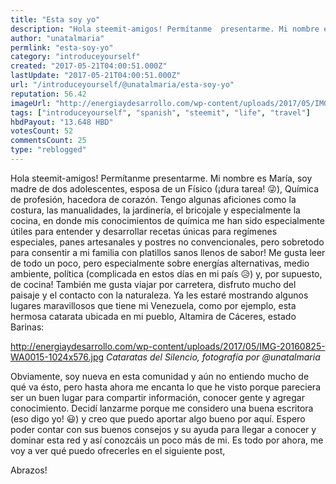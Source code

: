 ```yaml
---
title: "Esta soy yo"
description: "Hola steemit-amigos! Permítanme  presentarme. Mi nombre es María, soy madre de dos adolescentes, esposa de un Físico (¡dura tarea! 😜), Química de pro..."
author: "unatalmaria"
permlink: "esta-soy-yo"
category: "introduceyourself"
created: "2017-05-21T04:00:51.000Z"
lastUpdate: "2017-05-21T04:00:51.000Z"
url: "/introduceyourself/@unatalmaria/esta-soy-yo"
reputation: 56.42
imageUrl: "http://energiaydesarrollo.com/wp-content/uploads/2017/05/IMG-20160825-WA0015-1024x576.jpg"
tags: ["introduceyourself", "spanish", "steemit", "life", "travel"]
hbdPayout: "13.648 HBD"
votesCount: 52
commentsCount: 25
type: "reblogged"
---
```

Hola steemit-amigos! Permítanme  presentarme. Mi nombre es María, soy madre de dos adolescentes, esposa de un Físico (¡dura tarea! 😜), Química de profesión, hacedora de corazón. Tengo algunas aficiones como la costura, las manualidades, la jardinería, el bricojale y especialmente la cocina, en donde mis conocimientos de química me han sido especialmente útiles para entender y desarrollar recetas únicas para regímenes especiales, panes artesanales y postres no convencionales, pero sobretodo para consentir a mi familia con platillos sanos llenos de sabor!
Me gusta leer de todo un poco, pero especialmente sobre energías alternativas, medio ambiente, política (complicada en estos días en mi país 😥) y, por supuesto, de cocina!
También me gusta viajar por carretera, disfruto mucho del paisaje y el contacto con la naturaleza. Ya les estaré mostrando algunos lugares maravillosos que tiene mi Venezuela, como por ejemplo, esta hermosa catarata ubicada en mi pueblo, Altamira de Cáceres, estado Barinas:

http://energiaydesarrollo.com/wp-content/uploads/2017/05/IMG-20160825-WA0015-1024x576.jpg
*Cataratas del Silencio, fotografía por @unatalmaria*

Obviamente, soy nueva en esta comunidad y aún no entiendo mucho de qué va ésto, pero hasta ahora me encanta lo que he visto porque pareciera ser un buen lugar para compartir información, conocer gente y agregar conocimiento.  Decidí lanzarme porque me considero una buena escritora (eso digo yo! 😃) y creo que puedo aportar algo bueno por aquí. 
Espero poder contar con sus buenos consejos y su ayuda para llegar a conocer y dominar esta red y así conozcáis un poco más de mi.
Es todo por ahora, me voy a ver qué puedo ofrecerles en el siguiente post,

Abrazos!